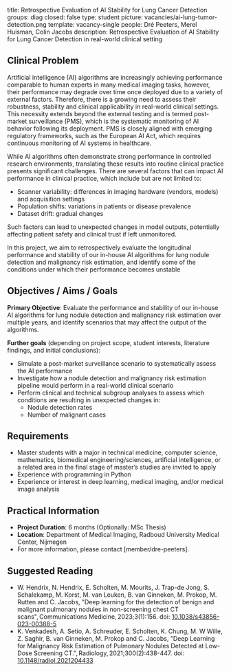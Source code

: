title: Retrospective Evaluation of AI Stability for Lung Cancer Detection
groups: diag
closed: false
type: student
picture: vacancies/ai-lung-tumor-detection.png
template: vacancy-single
people: Dré Peeters, Merel Huisman, Colin Jacobs
description: Retrospective Evaluation of AI Stability for Lung Cancer Detection in real-world clinical setting

## Clinical Problem

Artificial intelligence (AI) algorithms are increasingly achieving performance comparable to human experts in many medical imaging tasks, however, their performance may degrade over time once deployed due to a variety of external factors. Therefore, there is a growing need to assess their robustness, stability and clinical applicability in real-world clinical settings. This necessity extends beyond the external testing and is termed post-market surveillance (PMS), which is the systematic monitoring of AI behavior following its deployment. PMS is closely aligned with emerging regulatory frameworks, such as the European AI Act, which requires continuous monitoring of AI systems in healthcare. 

While AI algorithms often demonstrate strong performance in controlled research environments, translating these results into routine clinical practice presents significant challenges. There are several factors that can impact AI performance in clinical practice, which include but are not limited to: <br>
- Scanner variability: differences in imaging hardware (vendors, models) and acquisition settings<br>
- Population shifts: variations in patients or disease prevalence<br>
- Dataset drift: gradual changes<br>

Such factors can lead to unexpected changes in model outputs, potentially affecting patient safety and clinical trust if left unmonitored.  

In this project, we aim to retrospectively evaluate the longitudinal performance and stability of our in-house AI algorithms for lung nodule detection and malignancy risk estimation, and identify some of the conditions under which their performance becomes unstable

## Objectives / Aims / Goals

**Primary Objective**:
Evaluate the performance and stability of our in-house AI algorithms for lung nodule detection and malignancy risk estimation over multiple years, and identify scenarios that may affect the output of the algorithms. 

**Further goals** (depending on project scope, student interests, literature findings, and initial conclusions):<br>
- Simulate a post-market surveillance scenario to systematically assess the AI performance<br>
- Investigate how a nodule detection and malignancy risk estimation pipeline would perform in a real-world clinical scenario<br>
- Perform clinical and technical subgroup analyses to assess which conditions are resulting in unexpected changes in:<br>
    - Nodule detection rates<br>
    - Number of malignant cases<br>


## Requirements

- Master students with a major in technical medicine, computer science, mathematics, biomedical engineering/sciences, artificial intelligence, or a related area in the final stage of master’s studies are invited to apply<br>
- Experience with programming in Python<br>
- Experience or interest in deep learning, medical imaging, and/or medical image analysis<br>

## Practical Information

- **Project Duration**: 6 months (Optionally: MSc Thesis)
- **Location**: Department of Medical Imaging, Radboud University Medical Center, Nijmegen
- For more information, please contact [member/dre-peeters].

## Suggested Reading

- W. Hendrix, N. Hendrix, E. Scholten, M. Mourits, J. Trap-de Jong, S. Schalekamp, M. Korst, M. van Leuken, B. van Ginneken, M. Prokop, M. Rutten and C. Jacobs, "Deep learning for the detection of benign and malignant pulmonary nodules in non-screening chest CT scans", Communications Medicine, 2023;3(1):156. doi: [10.1038/s43856-023-00388-5](https://doi.org/10.1038/s43856-023-00388-5)
- K. Venkadesh, A. Setio, A. Schreuder, E. Scholten, K. Chung, M. W Wille, Z. Saghir, B. van Ginneken, M. Prokop and C. Jacobs, "Deep Learning for Malignancy Risk Estimation of Pulmonary Nodules Detected at Low-Dose Screening CT.", Radiology, 2021;300(2):438-447. doi: [10.1148/radiol.2021204433](https://doi.org/10.1148/radiol.2021204433)